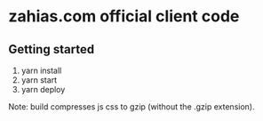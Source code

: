 # zahias.com official client code


## Getting started

1. yarn install
2. yarn start
3. yarn deploy 

Note: build compresses js css to gzip (without the .gzip extension).